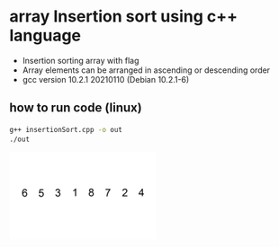# array Insertion sort using c++ language

* Insertion sorting array with flag
* Array elements can be arranged in ascending or descending order
* gcc version 10.2.1 20210110 (Debian 10.2.1-6)

## how to run code (linux)

```bash
g++ insertionSort.cpp -o out
./out
```

![insertion sort/bubbleSort.gif](https://github.com/ahmadner/array-sort-methods/blob/a4af9a35f5300b99e0c415e479f8b9dda68c836c/Insertion%20sort/img/insertionSortGif.gif)
